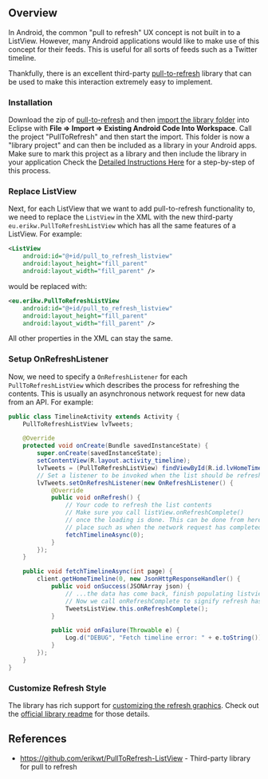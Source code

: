 ## Overview

In Android, the common "pull to refresh" UX concept is not built in to a ListView. However, many Android applications would like to make use of this concept for their feeds. This is useful for all sorts of feeds such as a Twitter timeline.

Thankfully, there is an excellent third-party [pull-to-refresh](https://github.com/erikwt/PullToRefresh-ListView) library that can be used to make this interaction extremely easy to implement. 

### Installation

Download the zip of [pull-to-refresh](https://github.com/erikwt/PullToRefresh-ListView/archive/master.zip) and then [import the library folder](http://imgur.com/a/N8baF) into Eclipse with **File => Import => Existing Android Code Into Workspace**. Call the project "PullToRefresh" and then start the import. This folder is now a "library project" and can then be included as a library in your Android apps. Make sure to mark this project as a library and then include the library in your application Check the [Detailed Instructions Here](http://imgur.com/a/N8baF) for a step-by-step of this process.

### Replace ListView

Next, for each ListView that we want to add pull-to-refresh functionality to, we need to replace the `ListView` in the XML with the new third-party `eu.erikw.PullToRefreshListView` which has all the same features of a ListView. For example:

```xml
<ListView
    android:id="@+id/pull_to_refresh_listview"
    android:layout_height="fill_parent"
    android:layout_width="fill_parent" />
```

would be replaced with:

```xml
<eu.erikw.PullToRefreshListView
    android:id="@+id/pull_to_refresh_listview"
    android:layout_height="fill_parent"
    android:layout_width="fill_parent" />
```

All other properties in the XML can stay the same.

### Setup OnRefreshListener

Now, we need to specify a `OnRefreshListener` for each `PullToRefreshListView` which describes the process for refreshing the contents. This is usually an asynchronous network request for new data from an API. For example:

```java
public class TimelineActivity extends Activity {
    PullToRefreshListView lvTweets;

    @Override
    protected void onCreate(Bundle savedInstanceState) {
        super.onCreate(savedInstanceState);
        setContentView(R.layout.activity_timeline);
        lvTweets = (PullToRefreshListView) findViewById(R.id.lvHomeTimeline);
        // Set a listener to be invoked when the list should be refreshed.
        lvTweets.setOnRefreshListener(new OnRefreshListener() {
            @Override
            public void onRefresh() {
                // Your code to refresh the list contents
                // Make sure you call listView.onRefreshComplete()
                // once the loading is done. This can be done from here or any
                // place such as when the network request has completed successfully.
                fetchTimelineAsync(0);
            }
        });
    }

    public void fetchTimelineAsync(int page) {
        client.getHomeTimeline(0, new JsonHttpResponseHandler() {
            public void onSuccess(JSONArray json) {
                // ...the data has come back, finish populating listview...
                // Now we call onRefreshComplete to signify refresh has finished
                TweetsListView.this.onRefreshComplete();
            }

            public void onFailure(Throwable e) {
                Log.d("DEBUG", "Fetch timeline error: " + e.toString());
            }
        });
    }
}
```

### Customize Refresh Style

The library has rich support for [customizing the refresh graphics](https://github.com/erikwt/PullToRefresh-ListView#style). Check out the [official library readme](https://github.com/erikwt/PullToRefresh-ListView#style) for those details.

## References

* <https://github.com/erikwt/PullToRefresh-ListView> - Third-party library for pull to refresh